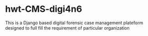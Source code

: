 # hwt-CMS-digi4n6
This is a Django based digital forensic case management plateform designed to full fill the requirement of particular organization
